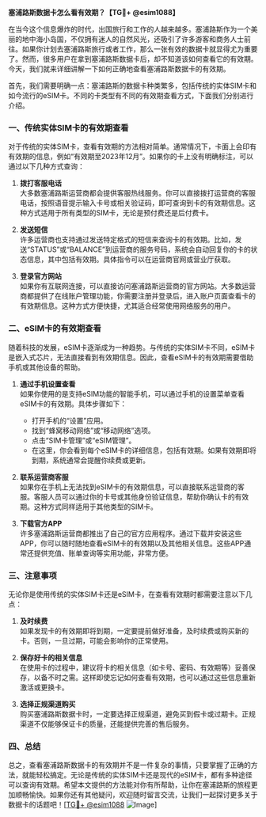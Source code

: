 **塞浦路斯数据卡怎么看有效期？【TG💪+ @esim1088】**

在当今这个信息爆炸的时代，出国旅行和工作的人越来越多。塞浦路斯作为一个美丽的地中海小岛国，不仅拥有迷人的自然风光，还吸引了许多游客和商务人士前往。如果你计划去塞浦路斯旅行或者工作，那么一张有效的数据卡就显得尤为重要了。然而，很多用户在拿到塞浦路斯数据卡后，却不知道该如何查看它的有效期。今天，我们就来详细讲解一下如何正确地查看塞浦路斯数据卡的有效期。

首先，我们需要明确一点：塞浦路斯的数据卡种类繁多，包括传统的实体SIM卡和如今流行的eSIM卡。不同的卡类型有不同的有效期查看方式，下面我们分别进行介绍。

### 一、传统实体SIM卡的有效期查看

对于传统的实体SIM卡，查看有效期的方法相对简单。通常情况下，卡面上会印有有效期的信息，例如“有效期至2023年12月”。如果你的卡上没有明确标注，可以通过以下几种方式查询：

1. **拨打客服电话**  
   大多数塞浦路斯运营商都会提供客服热线服务。你可以直接拨打运营商的客服电话，按照语音提示输入卡号或相关验证码，即可查询到卡的有效期信息。这种方式适用于所有类型的SIM卡，无论是预付费还是后付费卡。

2. **发送短信**  
   许多运营商也支持通过发送特定格式的短信来查询卡的有效期。比如，发送“STATUS”或“BALANCE”到运营商的服务号码，系统会自动回复你的卡的状态信息，其中包括有效期。具体指令可以在运营商官网或营业厅获取。

3. **登录官方网站**  
   如果你有互联网连接，可以直接访问塞浦路斯运营商的官方网站。大多数运营商都提供了在线账户管理功能，你需要注册并登录后，进入账户页面查看卡的有效期信息。这种方式方便快捷，尤其适合经常使用网络服务的用户。

### 二、eSIM卡的有效期查看

随着科技的发展，eSIM卡逐渐成为一种趋势。与传统的实体SIM卡不同，eSIM卡是嵌入式芯片，无法直接看到有效期信息。因此，查看eSIM卡的有效期需要借助手机或其他设备的帮助。

1. **通过手机设置查看**  
   如果你使用的是支持eSIM功能的智能手机，可以通过手机的设置菜单查看eSIM卡的有效期。具体步骤如下：
   - 打开手机的“设置”应用。
   - 找到“蜂窝移动网络”或“移动网络”选项。
   - 点击“SIM卡管理”或“eSIM管理”。
   - 在这里，你会看到每个eSIM卡的详细信息，包括有效期。如果有效期即将到期，系统通常会提醒你续费或更新。

2. **联系运营商客服**  
   如果你在手机上无法找到eSIM卡的有效期信息，可以直接联系运营商的客服。客服人员可以通过你的卡号或其他身份验证信息，帮助你确认卡的有效期。这种方式同样适用于其他类型的SIM卡。

3. **下载官方APP**  
   许多塞浦路斯运营商都推出了自己的官方应用程序。通过下载并安装这些APP，你可以随时随地查看eSIM卡的有效期以及其他相关信息。这些APP通常还提供充值、账单查询等实用功能，非常方便。

### 三、注意事项

无论你是使用传统的实体SIM卡还是eSIM卡，在查看有效期时都需要注意以下几点：

1. **及时续费**  
   如果发现卡的有效期即将到期，一定要提前做好准备，及时续费或购买新的卡。否则，一旦过期，可能会影响你的正常使用。

2. **保存好卡的相关信息**  
   在使用卡的过程中，建议将卡的相关信息（如卡号、密码、有效期等）妥善保存，以备不时之需。这样即使忘记如何查看有效期，也可以通过这些信息重新激活或更换卡。

3. **选择正规渠道购买**  
   购买塞浦路斯数据卡时，一定要选择正规渠道，避免买到假卡或过期卡。正规渠道不仅能够保证卡的质量，还能提供完善的售后服务。

### 四、总结

总之，查看塞浦路斯数据卡的有效期并不是一件复杂的事情，只要掌握了正确的方法，就能轻松搞定。无论是传统的实体SIM卡还是现代的eSIM卡，都有多种途径可以查询有效期。希望本文提供的方法能对你有所帮助，让你在塞浦路斯的旅程更加顺畅愉快。如果你还有其他疑问，欢迎随时留言交流，让我们一起探讨更多关于数据卡的话题吧！[[TG💪+ @esim1088](https://t.me/s/esim1088) ![Image](https://i.postimg.cc/4NQfJmqS/Snipaste-2025-05-13-00-14-12.png)]